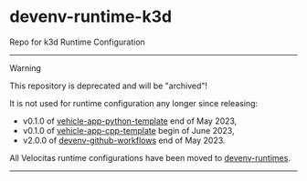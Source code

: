 # devenv-runtime-k3d

Repo for k3d Runtime Configuration

***

> [!WARNING]
> This repository is deprecated and will be "archived"!
>
> It is not used for runtime configuration any longer since releasing:
> * v0.1.0 of [vehicle-app-python-template](https://github.com/eclipse-velocitas/vehicle-app-python-template) end of May 2023,
> * v0.1.0 of [vehicle-app-cpp-template](https://github.com/eclipse-velocitas/vehicle-app-cpp-template) begin of June 2023,
> * v2.0.0 of [devenv-github-workflows](https://github.com/eclipse-velocitas/devenv-github-workflows) end of May 2023.
>
> All Velocitas runtime configurations have been moved to [devenv-runtimes](https://github.com/eclipse-velocitas/devenv-runtimes).

***
